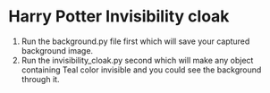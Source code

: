 # Harry Potter Invisibility cloak
1. Run the background.py file first which will save your captured background image.
2. Run the invisibility_cloak.py second which will make any object containing Teal color invisible and you could see the background through it.